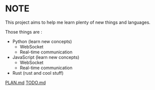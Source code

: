 # NOTE 

This project aims to help me learn plenty of new things and languages.

Those things are :
- Python (learn new concepts)
  - WebSocket
  - Real-time communication
- JavaScript (learn new concepts)
  - WebSocket
  - Real-time communication
- Rust (rust and cool stuff)


[PLAN.md](PLAN.md)
[TODO.md](TODO.md)


